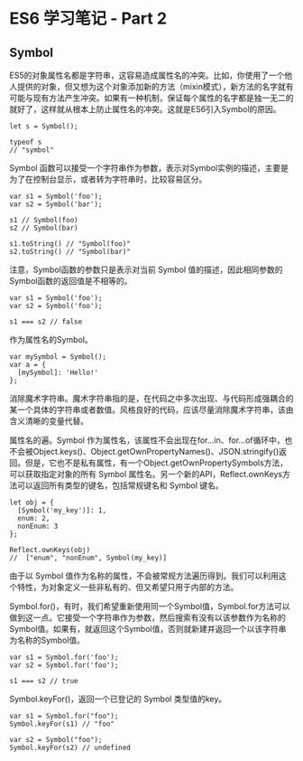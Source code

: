 # ES6 学习笔记 - Part 2

## Symbol

ES5的对象属性名都是字符串，这容易造成属性名的冲突。比如，你使用了一个他人提供的对象，但又想为这个对象添加新的方法（mixin模式），新方法的名字就有可能与现有方法产生冲突。如果有一种机制，保证每个属性的名字都是独一无二的就好了，这样就从根本上防止属性名的冲突。这就是ES6引入Symbol的原因。

    let s = Symbol();
    
    typeof s
    // "symbol"

Symbol 函数可以接受一个字符串作为参数，表示对Symbol实例的描述，主要是为了在控制台显示，或者转为字符串时，比较容易区分。

    var s1 = Symbol('foo');
    var s2 = Symbol('bar');
    
    s1 // Symbol(foo)
    s2 // Symbol(bar)
    
    s1.toString() // "Symbol(foo)"
    s2.toString() // "Symbol(bar)"

注意，Symbol函数的参数只是表示对当前 Symbol 值的描述，因此相同参数的Symbol函数的返回值是不相等的。

    var s1 = Symbol('foo');
    var s2 = Symbol('foo');
    
    s1 === s2 // false

作为属性名的Symbol。

    var mySymbol = Symbol();
    var a = {
      [mySymbol]: 'Hello!'
    };

消除魔术字符串。魔术字符串指的是，在代码之中多次出现、与代码形成强耦合的某一个具体的字符串或者数值。风格良好的代码，应该尽量消除魔术字符串，该由含义清晰的变量代替。

属性名的遍。Symbol 作为属性名，该属性不会出现在for...in、for...of循环中，也不会被Object.keys()、Object.getOwnPropertyNames()、JSON.stringify()返回。但是，它也不是私有属性，有一个Object.getOwnPropertySymbols方法，可以获取指定对象的所有 Symbol 属性名。另一个新的API，Reflect.ownKeys方法可以返回所有类型的键名，包括常规键名和 Symbol 键名。
    
    let obj = {
      [Symbol('my_key')]: 1,
      enum: 2,
      nonEnum: 3
    };
    
    Reflect.ownKeys(obj)
    //  ["enum", "nonEnum", Symbol(my_key)]

由于以 Symbol 值作为名称的属性，不会被常规方法遍历得到。我们可以利用这个特性，为对象定义一些非私有的、但又希望只用于内部的方法。

Symbol.for()，有时，我们希望重新使用同一个Symbol值，Symbol.for方法可以做到这一点。它接受一个字符串作为参数，然后搜索有没有以该参数作为名称的Symbol值。如果有，就返回这个Symbol值，否则就新建并返回一个以该字符串为名称的Symbol值。

    var s1 = Symbol.for('foo');
    var s2 = Symbol.for('foo');
    
    s1 === s2 // true

Symbol.keyFor()，返回一个已登记的 Symbol 类型值的key。

    var s1 = Symbol.for("foo");
    Symbol.keyFor(s1) // "foo"
    
    var s2 = Symbol("foo");
    Symbol.keyFor(s2) // undefined






